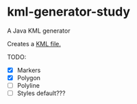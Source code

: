 # kml-generator-study
A Java KML generator

Creates a [KML file.](https://developers.google.com/kml/documentation/kmlreference)

TODO:
- [X] Markers
- [X] Polygon
- [ ] Polyline
- [ ] Styles default???
